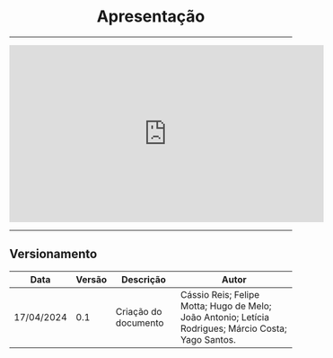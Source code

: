 <center>

# Apresentação

</center>

---

<iframe width="560" height="315" src="https://www.youtube.com/embed/Ai7bcF1D-tE?si=pmY8A1bwYDwvHZPJ" title="YouTube video player" frameborder="0" allow="accelerometer; autoplay; clipboard-write; encrypted-media; gyroscope; picture-in-picture; web-share" referrerpolicy="strict-origin-when-cross-origin" allowfullscreen></iframe>

---

## Versionamento

<div style="margin: 0 auto; width: fit-content;">


| Data       | Versão | Descrição            | Autor                                                                                                |
|------------|--------|----------------------|------------------------------------------------------------------------------------------------------|
| 17/04/2024 | 0.1    | Criação do documento | Cássio Reis; Felipe Motta; Hugo de Melo; João Antonio; Letícia Rodrigues; Márcio Costa; Yago Santos. |

</div>